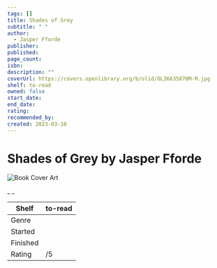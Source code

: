 ```yaml
---
tags: []
title: Shades of Grey
subtitle: " "
author:
  - Jasper Fforde
publisher: 
published: 
page_count: 
isbn: 
description: ""
coverUrl: https://covers.openlibrary.org/b/olid/OL36635870M-M.jpg
shelf: to-read
owned: false
start_date: 
end_date: 
rating: 
recommended_by: 
created: 2023-03-10
---
```


# Shades of Grey by Jasper Fforde

![Book Cover Art](https://covers.openlibrary.org/b/olid/OL36635870M-M.jpg)

_ _

| Shelf | to-read |
| --- | --- |
| Genre |  |
| Started |  |
| Finished |  |
| Rating | /5 |

